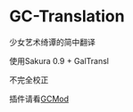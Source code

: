 # GC-Translation

少女艺术绮谭的简中翻译

使用Sakura 0.9 + GalTransl

不完全校正

插件请看[GCMod](https://github.com/anosu/GCMod)
